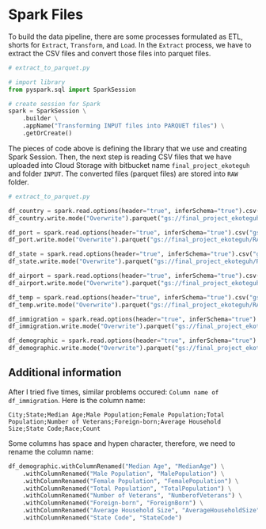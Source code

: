# Spark Files

To build the data pipeline, there are some processes formulated as ETL, shorts for `Extract`, `Transform`, and `Load`. In the `Extract` process, we have to extract the CSV files and convert those files into parquet files.

```python
# extract_to_parquet.py

# import library
from pyspark.sql import SparkSession

# create session for Spark
spark = SparkSession \
    .builder \
    .appName("Transforming INPUT files into PARQUET files") \
    .getOrCreate()
```

The pieces of code above is defining the library that we use and creating Spark Session. Then, the next step is reading CSV files that we have uploaded into Cloud Storage with bitbucket name `final_project_ekoteguh` and folder `INPUT`. The converted files (parquet files) are stored into `RAW` folder.

```python
# extract_to_parquet.py

df_country = spark.read.options(header="true", inferSchema="true").csv("gs://final_project_ekoteguh/INPUT/USCOUNTRY.csv")
df_country.write.mode("Overwrite").parquet("gs://final_project_ekoteguh/RAW/uscountry.parquet")

df_port = spark.read.options(header="true", inferSchema="true").csv("gs://final_project_ekoteguh/INPUT/USPORT.csv")
df_port.write.mode("Overwrite").parquet("gs://final_project_ekoteguh/RAW/usport.parquet")

df_state = spark.read.options(header="true", inferSchema="true").csv("gs://final_project_ekoteguh/INPUT/USSTATE.csv")
df_state.write.mode("Overwrite").parquet("gs://final_project_ekoteguh/RAW/usstate.parquet")

df_airport = spark.read.options(header="true", inferSchema="true").csv("gs://final_project_ekoteguh/INPUT/airport-codes_csv.csv")
df_airport.write.mode("Overwrite").parquet("gs://final_project_ekoteguh/RAW/airportcodes.parquet")

df_temp = spark.read.options(header="true", inferSchema="true").csv("gs://final_project_ekoteguh/INPUT/GlobalLandTemperaturesByCity.csv")
df_temp.write.mode("Overwrite").parquet("gs://final_project_ekoteguh/RAW/globaltempbycity.parquet")

df_immigration = spark.read.options(header="true", inferSchema="true").csv("gs://final_project_ekoteguh/INPUT/immigration_data_sample.csv")
df_immigration.write.mode("Overwrite").parquet("gs://final_project_ekoteguh/RAW/imigration.parquet")

df_demographic = spark.read.options(header="true", inferSchema="true").csv("gs://final_project_ekoteguh/INPUT/us-cities-demographics.csv")
df_demographic.write.mode("Overwrite").parquet("gs://final_project_ekoteguh/RAW/demographic.parquet")
```

## Additional information

After I tried five times, similar problems occured: `Column name of df_immigration`. Here is the column name:

```csv
City;State;Median Age;Male Population;Female Population;Total Population;Number of Veterans;Foreign-born;Average Household Size;State Code;Race;Count
```

Some columns has space and hypen character, therefore, we need to rename the column name:

```python
df_demographic.withColumnRenamed("Median Age", "MedianAge") \
    .withColumnRenamed("Male Population", "MalePopulation") \
    .withColumnRenamed("Female Population", "FemalePopulation") \
    .withColumnRenamed("Total Population", "TotalPopulation") \
    .withColumnRenamed("Number of Veterans", "NumberofVeterans") \
    .withColumnRenamed("Foreign-born", "ForeignBorn") \
    .withColumnRenamed("Average Household Size", "AverageHouseholdSize") \
    .withColumnRenamed("State Code", "StateCode")
```